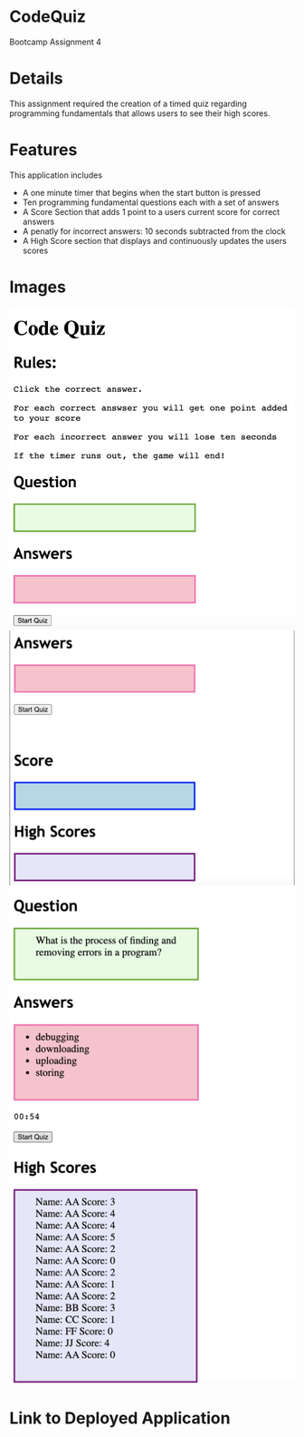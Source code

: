 # CodeQuiz
Bootcamp Assignment 4

# Details
This assignment required the creation of a timed quiz regarding programming fundamentals that allows users to see their high scores.

# Features
This application includes
- A one minute timer that begins when the start button is pressed
- Ten programming fundamental questions each with a set of answers 
- A Score Section that adds 1 point to a users current score for correct answers 
- A penatly for incorrect answers: 10 seconds subtracted from the clock 
- A High Score section that displays and continuously updates the users scores 

# Images 
<img src="Images/Screen Shot 2020-10-31 at 5.43.45 PM.png">
<img src="Images/Screen Shot 2020-10-31 at 5.43.56 PM.png">
<img src="Images/Screen Shot 2020-10-31 at 5.44.06 PM.png">
<img src="Images/Screen Shot 2020-10-31 at 5.44.16 PM.png">

# Link to Deployed Application
